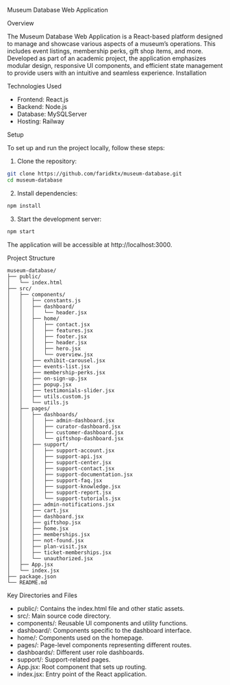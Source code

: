 Museum Database Web Application

Overview

The Museum Database Web Application is a React-based platform designed to manage and showcase various aspects of a museum’s operations. This includes event listings, membership perks, gift shop items, and more. Developed as part of an academic project, the application emphasizes modular design, responsive UI components, and efficient state management to provide users with an intuitive and seamless experience.
Installation

Technologies Used

- Frontend: React.js  
- Backend: Node.js  
- Database: MySQLServer  
- Hosting: Railway  

Setup

To set up and run the project locally, follow these steps:

1. Clone the repository:

```bash
git clone https://github.com/faridktx/museum-database.git
cd museum-database
```

2. Install dependencies:

```bash
npm install
```

3. Start the development server:

```bash
npm start
```

The application will be accessible at http://localhost:3000.

Project Structure

```
museum-database/
├── public/
│   └── index.html
├── src/
│   ├── components/
│   │   ├── constants.js
│   │   ├── dashboard/
│   │   │   └── header.jsx
│   │   ├── home/
│   │   │   ├── contact.jsx
│   │   │   ├── features.jsx
│   │   │   ├── footer.jsx
│   │   │   ├── header.jsx
│   │   │   ├── hero.jsx
│   │   │   └── overview.jsx
│   │   ├── exhibit-carousel.jsx
│   │   ├── events-list.jsx
│   │   ├── membership-perks.jsx
│   │   ├── on-sign-up.jsx
│   │   ├── popup.jsx
│   │   ├── testimonials-slider.jsx
│   │   ├── utils.custom.js
│   │   └── utils.js
│   ├── pages/
│   │   ├── dashboards/
│   │   │   ├── admin-dashboard.jsx
│   │   │   ├── curator-dashboard.jsx
│   │   │   ├── customer-dashboard.jsx
│   │   │   └── giftshop-dashboard.jsx
│   │   ├── support/
│   │   │   ├── support-account.jsx
│   │   │   ├── support-api.jsx
│   │   │   ├── support-center.jsx
│   │   │   ├── support-contact.jsx
│   │   │   ├── support-documentation.jsx
│   │   │   ├── support-faq.jsx
│   │   │   ├── support-knowledge.jsx
│   │   │   ├── support-report.jsx
│   │   │   └── support-tutorials.jsx
│   │   ├── admin-notifications.jsx
│   │   ├── cart.jsx
│   │   ├── dashboard.jsx
│   │   ├── giftshop.jsx
│   │   ├── home.jsx
│   │   ├── memberships.jsx
│   │   ├── not-found.jsx
│   │   ├── plan-visit.jsx
│   │   ├── ticket-memberships.jsx
│   │   └── unauthorized.jsx
│   ├── App.jsx
│   └── index.jsx
├── package.json
└── README.md
```

Key Directories and Files

- public/: Contains the index.html file and other static assets.
- src/: Main source code directory.
- components/: Reusable UI components and utility functions.
- dashboard/: Components specific to the dashboard interface.
- home/: Components used on the homepage.
- pages/: Page-level components representing different routes.
- dashboards/: Different user role dashboards.
- support/: Support-related pages.
- App.jsx: Root component that sets up routing.
- index.jsx: Entry point of the React application.
